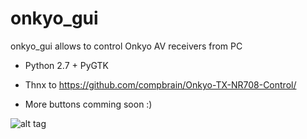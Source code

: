 onkyo_gui
=========

onkyo_gui allows to control Onkyo AV receivers from PC

* Python 2.7 + PyGTK

* Thnx to https://github.com/compbrain/Onkyo-TX-NR708-Control/ 

* More buttons comming soon :)

![alt tag](https://raw.github.com/DmitrySandalov/onkyo_gui/master/screenshots/scr1.png)
